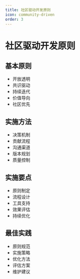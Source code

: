 ```yaml
---
title: 社区驱动开发原则
icon: community-driven
order: 3
---
```


# 社区驱动开发原则

## 基本原则
- 开放透明
- 共识驱动
- 持续迭代
- 价值导向
- 社区优先

## 实施方法
- 决策机制
- 贡献流程
- 沟通渠道
- 版本规划
- 质量控制

## 实施要点
- 原则制定
- 流程设计
- 工具支持
- 效果评估
- 持续优化

## 最佳实践
- 原则规范
- 实施策略
- 优化方法
- 评估方案
- 维护建议
